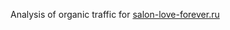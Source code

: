 <p>Analysis of organic traffic for <a href="https://www.salon-love-forever.ru/">salon-love-forever.ru</a></p>
